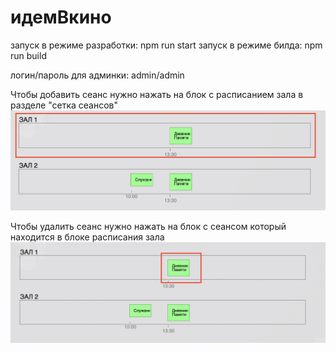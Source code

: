 # идемВкино

запуск в режиме разработки: npm run start
запуск в режиме билда: npm run build

логин/пароль для админки: admin/admin

Чтобы добавить сеанс нужно нажать на блок с расписанием зала в разделе "сетка сеансов"
![alt text](https://github.com/cherry-pynya/netology-final-diplom-front/blob/main/%D0%A1%D0%BD%D0%B8%D0%BC%D0%BE%D0%BA%20%D1%8D%D0%BA%D1%80%D0%B0%D0%BD%D0%B0%202022-03-18%20%D0%B2%2023.13.23.png)

Чтобы удалить сеанс нужно нажать на блок с сеансом который находится в блоке расписания зала
![alt text](https://github.com/cherry-pynya/netology-final-diplom-front/blob/main/%D0%A1%D0%BD%D0%B8%D0%BC%D0%BE%D0%BA%20%D1%8D%D0%BA%D1%80%D0%B0%D0%BD%D0%B0%202022-03-18%20%D0%B2%2023.14.02.png)
